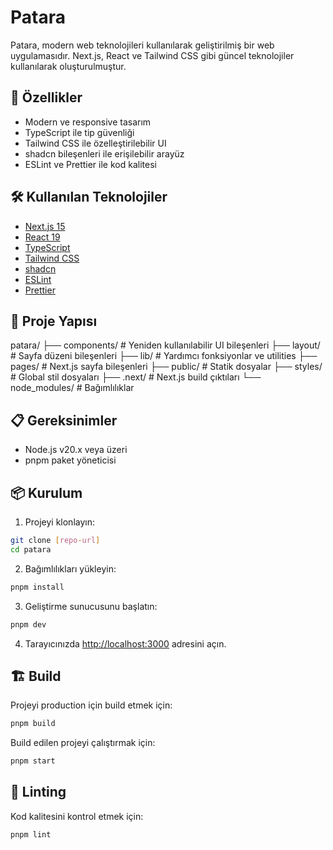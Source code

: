# Patara

Patara, modern web teknolojileri kullanılarak geliştirilmiş bir web uygulamasıdır. Next.js, React ve Tailwind CSS gibi güncel teknolojiler kullanılarak oluşturulmuştur.

## 🚀 Özellikler

- Modern ve responsive tasarım
- TypeScript ile tip güvenliği
- Tailwind CSS ile özelleştirilebilir UI
- shadcn bileşenleri ile erişilebilir arayüz
- ESLint ve Prettier ile kod kalitesi

## 🛠️ Kullanılan Teknolojiler

- [Next.js 15](https://nextjs.org/)
- [React 19](https://reactjs.org/)
- [TypeScript](https://www.typescriptlang.org/)
- [Tailwind CSS](https://tailwindcss.com/)
- [shadcn](https://ui.shadcn.com/)
- [ESLint](https://eslint.org/)
- [Prettier](https://prettier.io/)

## 📁 Proje Yapısı

patara/
├── components/     # Yeniden kullanılabilir UI bileşenleri
├── layout/        # Sayfa düzeni bileşenleri
├── lib/          # Yardımcı fonksiyonlar ve utilities
├── pages/        # Next.js sayfa bileşenleri
├── public/       # Statik dosyalar
├── styles/       # Global stil dosyaları
├── .next/        # Next.js build çıktıları
└── node_modules/ # Bağımlılıklar

## 📋 Gereksinimler

- Node.js v20.x veya üzeri
- pnpm paket yöneticisi

## 📦 Kurulum

1. Projeyi klonlayın:
```bash
git clone [repo-url]
cd patara
```

2. Bağımlılıkları yükleyin:
```bash
pnpm install
```

3. Geliştirme sunucusunu başlatın:
```bash
pnpm dev
```

4. Tarayıcınızda [http://localhost:3000](http://localhost:3000) adresini açın.

## 🏗️ Build

Projeyi production için build etmek için:

```bash
pnpm build
```

Build edilen projeyi çalıştırmak için:

```bash
pnpm start
```

## 🧪 Linting

Kod kalitesini kontrol etmek için:

```bash
pnpm lint
```

